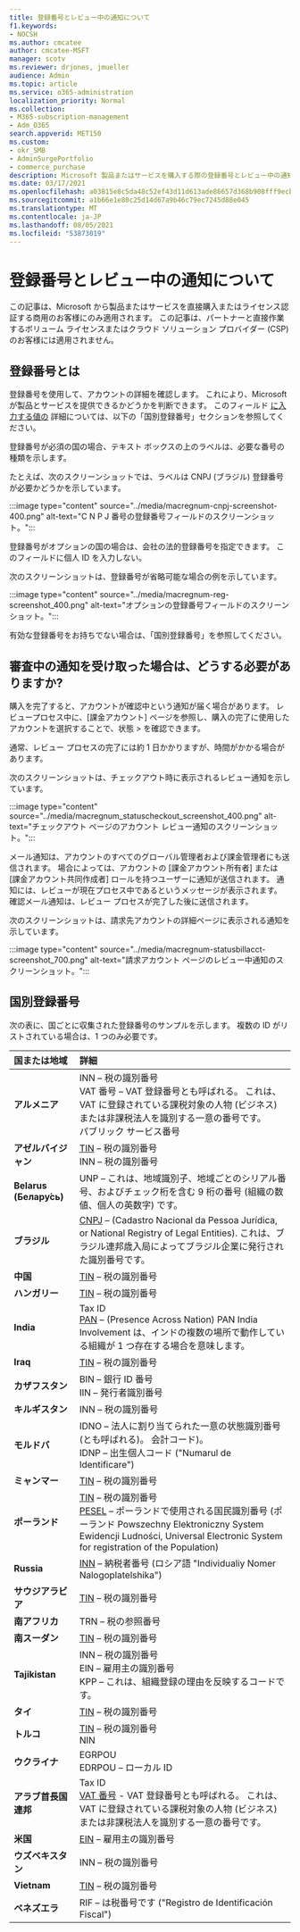 ```yaml
---
title: 登録番号とレビュー中の通知について
f1.keywords:
- NOCSH
ms.author: cmcatee
author: cmcatee-MSFT
manager: scotv
ms.reviewer: drjones, jmueller
audience: Admin
ms.topic: article
ms.service: o365-administration
localization_priority: Normal
ms.collection:
- M365-subscription-management
- Adm_O365
search.appverid: MET150
ms.custom:
- okr_SMB
- AdminSurgePortfolio
- commerce_purchase
description: Microsoft 製品またはサービスを購入する際の登録番号とレビュー中の通知について説明します。
ms.date: 03/17/2021
ms.openlocfilehash: a03815e8c5da48c52ef43d11d613ade86657d368b908fff9ecbce5e30291e301
ms.sourcegitcommit: a1b66e1e80c25d14d67a9b46c79ec7245d88e045
ms.translationtype: MT
ms.contentlocale: ja-JP
ms.lasthandoff: 08/05/2021
ms.locfileid: "53873019"
---
```

# <a name="about-registration-numbers-and-under-review-notifications"></a>登録番号とレビュー中の通知について

この記事は、Microsoft から製品またはサービスを直接購入またはライセンス認証する商用のお客様にのみ適用されます。 この記事は、パートナーと直接作業するボリューム ライセンスまたはクラウド ソリューション プロバイダー (CSP) のお客様には適用されません。

## <a name="what-is-a-registration-number"></a>登録番号とは  

登録番号を使用して、アカウントの詳細を確認します。 これにより、Microsoft が製品とサービスを提供できるかどうかを判断できます。 このフィールド [に入力する値の](#registration-numbers-by-country) 詳細については、以下の「国別登録番号」セクションを参照してください。

登録番号が必須の国の場合、テキスト ボックスの上のラベルは、必要な番号の種類を示します。

たとえば、次のスクリーンショットでは、ラベルは CNPJ (ブラジル) 登録番号が必要かどうかを示しています。

:::image type="content" source="../media/macregnum-cnpj-screenshot-400.png" alt-text="C N P J 番号の登録番号フィールドのスクリーンショット。":::

登録番号がオプションの国の場合は、会社の法的登録番号を指定できます。 このフィールドに個人 ID を入力しない。

次のスクリーンショットは、登録番号が省略可能な場合の例を示しています。

:::image type="content" source="../media/macregnum-reg-screenshot_400.png" alt-text="オプションの登録番号フィールドのスクリーンショット。":::

有効な登録番号をお持ちでない場合は、「国[](#registration-numbers-by-country)別登録番号」を参照してください。

## <a name="what-should-i-do-if-i-get-an-under-review-notification"></a>審査中の通知を受け取った場合は、どうする必要がありますか?  

購入を完了すると、アカウントが確認中という通知が届く場合があります。 レビュープロセス中に、[課金アカウント] ページを参照し、購入の完了に使用したアカウントを選択することで、状態  >  <a href="https://go.microsoft.com/fwlink/p/?linkid=2084771" target="_blank"></a>を確認できます。

通常、レビュー プロセスの完了には約 1 日かかりますが、時間がかかる場合があります。

次のスクリーンショットは、チェックアウト時に表示されるレビュー通知を示しています。

:::image type="content" source="../media/macregnum_statuscheckout_screenshot_400.png" alt-text="チェックアウト ページのアカウント レビュー通知のスクリーンショット。":::

メール通知は、アカウントのすべてのグローバル管理者および課金管理者にも送信されます。 場合によっては、アカウントの [課金アカウント所有者] または [課金アカウント共同作成者] ロールを持つユーザーに通知が送信されます。 通知には、レビューが現在プロセス中であるというメッセージが表示されます。 確認メール通知は、レビュー プロセスが完了した後に送信されます。

次のスクリーンショットは、請求先アカウントの詳細ページに表示される通知を示しています。

:::image type="content" source="../media/macregnum-statusbillacct-screenshot_700.png" alt-text="請求アカウント ページのレビュー中通知のスクリーンショット。":::

## <a name="registration-numbers-by-country"></a>国別登録番号

次の表に、国ごとに収集された登録番号のサンプルを示します。  複数の ID がリストされている場合は、1 つのみ必要です。

| 国または地域 | 詳細 |
|:--|:--|
| **アルメニア** | INN – 税の識別番号<br>VAT 番号 – VAT 登録番号とも呼ばれる。 これは、VAT に登録されている課税対象の人物 (ビジネス) または非課税法人を識別する一意の番号です。<br>パブリック サービス番号 |
| **アゼルバイジャン**  | [TIN](http://www.oecd.org/tax/automatic-exchange/crs-implementation-and-assistance/tax-identification-numbers/Azerbaijan-TIN.pdf) – 税の識別番号<br>INN – 税の識別番号 |
| **Belarus (Белару́сь)**  | UNP – これは、地域識別子、地域ごとのシリアル番号、およびチェック桁を含む 9 桁の番号 (組織の数値、個人の英数字) です。 |
|**ブラジル** | [CNPJ](http://www.oecd.org/tax/automatic-exchange/crs-implementation-and-assistance/tax-identification-numbers/Brazil-TIN.pdf) – (Cadastro Nacional da Pessoa Jurídica, or National Registry of Legal Entities). これは、ブラジル連邦歳入局によってブラジル企業に発行された識別番号です。  |
| **中国** | [TIN](http://www.oecd.org/tax/automatic-exchange/crs-implementation-and-assistance/tax-identification-numbers/China-TIN.pdf) – 税の識別番号 |
| **ハンガリー**  | [TIN](http://www.oecd.org/tax/automatic-exchange/crs-implementation-and-assistance/tax-identification-numbers/Hungary-TIN.pdf) – 税の識別番号 |
| **India** | Tax ID<br>[PAN](http://www.oecd.org/tax/automatic-exchange/crs-implementation-and-assistance/tax-identification-numbers/India-TIN.pdf) – (Presence Across Nation) PAN India Involvement は、インドの複数の場所で動作している組織が 1 つ存在する場合を意味します。 |
| **Iraq** | [TIN](http://www.oecd.org/tax/automatic-exchange/crs-implementation-and-assistance/tax-identification-numbers/) – 税の識別番号 |
| **カザフスタン**  | BIN – 銀行 ID 番号<br>IIN – 発行者識別番号 |
| **キルギスタン**  | INN – 税の識別番号 |
| **モルドバ**  | IDNO – 法人に割り当てられた一意の状態識別番号 (とも呼ばれる)。 会計コード)。<br>IDNP – 出生個人コード ("Numarul de Identificare") |
| **ミャンマー** | [TIN](http://www.oecd.org/tax/automatic-exchange/crs-implementation-and-assistance/tax-identification-numbers/) – 税の識別番号 |
| **ポーランド**  | [TIN](http://www.oecd.org/tax/automatic-exchange/crs-implementation-and-assistance/tax-identification-numbers/Poland-TIN.pdf) – 税の識別番号<br>[PESEL](http://www.oecd.org/tax/automatic-exchange/crs-implementation-and-assistance/tax-identification-numbers/Poland-TIN.pdf) – ポーランドで使用される国民識別番号 (ポーランド Powszechny Elektroniczny System Ewidencji Ludności, Universal Electronic System for registration of the Population) |
| **Russia**  | [INN](http://www.oecd.org/tax/automatic-exchange/crs-implementation-and-assistance/tax-identification-numbers/Russia-TIN.pdf) – 納税者番号 (ロシア語 "Individualiy Nomer Nalogoplatelshika") |
| **サウジアラビア** | [TIN](http://www.oecd.org/tax/automatic-exchange/crs-implementation-and-assistance/tax-identification-numbers/Saudi-Arabia-TIN.pdf) – 税の識別番号 |
| **南アフリカ** | TRN – 税の参照番号 |
| **南スーダン** | [TIN](http://www.oecd.org/tax/automatic-exchange/crs-implementation-and-assistance/tax-identification-numbers/) – 税の識別番号 |
| **Tajikistan**  | INN – 税の識別番号<br>EIN – 雇用主の識別番号<br>KPP – これは、組織登録の理由を反映するコードです。 |
| **タイ** | [TIN](http://www.oecd.org/tax/automatic-exchange/crs-implementation-and-assistance/tax-identification-numbers/) – 税の識別番号 |
| **トルコ** | [TIN](http://www.oecd.org/tax/automatic-exchange/crs-implementation-and-assistance/tax-identification-numbers/Turkey-TIN.pdf) – 税の識別番号<br>NIN |
| **ウクライナ**  | EGRPOU<br>EDRPOU – ローカル ID |
| **アラブ首長国連邦** | Tax ID<br>[VAT 番号](http://www.oecd.org/tax/automatic-exchange/crs-implementation-and-assistance/tax-identification-numbers/UAE-TIN.pdf) - VAT 登録番号とも呼ばれる。 これは、VAT に登録されている課税対象の人物 (ビジネス) または非課税法人を識別する一意の番号です。 |
| **米国** | [EIN](https://irs.ein-forms-gov.com/?keyword=employer%20identification%20number&source=Google&network=o&device=c&devicemodel=&mobile=&adposition%5d&targetid=kwd-81501461534755:loc-190&msclkid=458d3159f6051392f5286e8e75ed79ce) – 雇用主の識別番号 |
| **ウズベキスタン**  | INN – 税の識別番号 |
| **Vietnam** | [TIN](http://www.oecd.org/tax/automatic-exchange/crs-implementation-and-assistance/tax-identification-numbers/) – 税の識別番号 |
| **ベネズエラ** | RIF – は税番号です ("Registro de Identificación Fiscal") |
